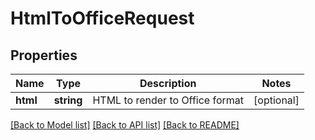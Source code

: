 # HtmlToOfficeRequest

## Properties
Name | Type | Description | Notes
------------ | ------------- | ------------- | -------------
**html** | **string** | HTML to render to Office format | [optional] 

[[Back to Model list]](../README.md#documentation-for-models) [[Back to API list]](../README.md#documentation-for-api-endpoints) [[Back to README]](../README.md)


